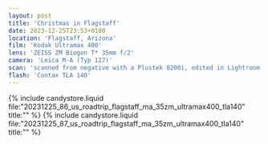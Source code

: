 ```yaml
---
layout: post
title: 'Christmas in Flagstaff'
date: 2023-12-25T23:53+0100
location: 'Flagstaff, Arizona'
film: 'Kodak Ultramax 400'
lens: 'ZEISS ZM Biogon T* 35mm f/2'
camera: 'Leica M-A (Typ 127)'
scan: 'scanned from negative with a Plustek 8200i, edited in Lightroom'
flash: 'Contax TLA 140'
---
```


{% include candystore.liquid file:"20231225_86_us_roadtrip_flagstaff_ma_35zm_ultramax400_tla140" title:"" %}
{% include candystore.liquid file:"20231225_87_us_roadtrip_flagstaff_ma_35zm_ultramax400_tla140" title:"" %}